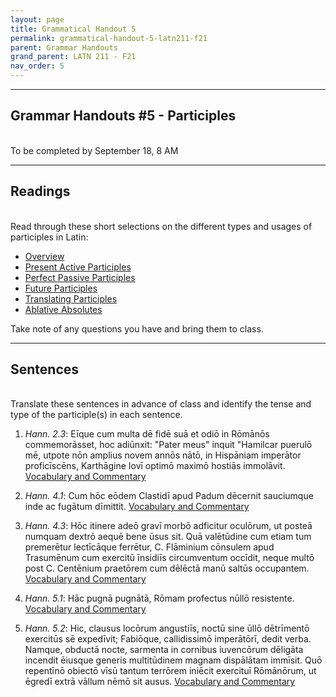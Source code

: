```yaml
---
layout: page
title: Grammatical Handout 5
permalink: grammatical-handout-5-latn211-f21
parent: Grammar Handouts
grand_parent: LATN 211 - F21
nav_order: 5
---
```

***

## Grammar Handouts #5 - Participles
&nbsp;  
To be completed by September 18, 8 AM

***

## Readings
&nbsp;  
Read through these short selections on the different types and usages of participles in Latin:
 - [Overview](https://lingualatina.github.io/textbook/presentation/10-participles/overview/)
 - [Present Active Participles](https://lingualatina.github.io/textbook/presentation/10-participles/present-active/)
 - [Perfect Passive Participles](https://lingualatina.github.io/textbook/presentation/10-participles/perfect-passive/)
 - [Future Participles](https://lingualatina.github.io/textbook/presentation/10-participles/future-participles/)
 - [Translating Participles](https://lingualatina.github.io/textbook/presentation/10-participles/tense-and-translation/)
 - [Ablative Absolutes](https://lingualatina.github.io/textbook/presentation/10-participles/ablative-absolute/)

Take note of any questions you have and bring them to class.

***

## Sentences
&nbsp;  
Translate these sentences in advance of class and identify the tense and type of the participle(s) in each sentence.

1. *Hann. 2.3*: Eīque cum multa dē fidē suā et odiō in Rōmānōs commemorāsset, hoc adiūnxit: "Pater meus" inquit "Hamilcar puerulō mē, utpote nōn amplius novem annōs nātō, in Hispāniam imperātor proficīscēns, Karthāgine Iovī optimō maximō hostiās immolāvit. [Vocabulary and Commentary](http://dcc.dickinson.edu/nepos-hannibal/chapter-2)

2. *Hann. 4.1*: Cum hōc eōdem Clastidī apud Padum dēcernit sauciumque inde ac fugātum dīmittit. [Vocabulary and Commentary](http://dcc.dickinson.edu/nepos-hannibal/chapter-4)

3. *Hann. 4.3*: Hōc itinere adeō gravī morbō adficitur oculōrum, ut posteā numquam dextrō aequē bene ūsus sit. Quā valētūdine cum etiam tum premerētur lectīcāque ferrētur, C. Flāminium cōnsulem apud Trasumēnum cum exercitū īnsidiīs circumventum occīdit, neque multō post C. Centēnium praetōrem cum dēlēctā manū saltūs occupantem. [Vocabulary and Commentary](http://dcc.dickinson.edu/nepos-hannibal/chapter-4)

4. *Hann. 5.1*: Hāc pugnā pugnātā, Rōmam profectus nūllō resistente. [Vocabulary and Commentary](http://dcc.dickinson.edu/nepos-hannibal/chapter-5)

5. *Hann. 5.2*: Hic, clausus locōrum angustiīs, noctū sine ūllō dētrīmentō exercitūs sē expedīvit; Fabiōque, callidissimō imperātōrī, dedit verba. Namque, obductā nocte, sarmenta in cornibus iuvencōrum dēligāta incendit ēiusque generis multitūdinem magnam dispālātam immīsit. Quō repentīnō obiectō vīsū tantum terrōrem iniēcit exercituī Rōmānōrum, ut ēgredī extrā vāllum nēmō sit ausus. [Vocabulary and Commentary](http://dcc.dickinson.edu/nepos-hannibal/chapter-5)

